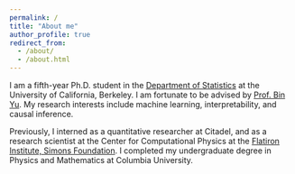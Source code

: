 ```yaml
---
permalink: /
title: "About me"
author_profile: true
redirect_from: 
  - /about/
  - /about.html
---
```


I am a fifth-year Ph.D. student in the [Department of Statistics](https://www.statistics.berkeley.edu/) at the University of California, Berkeley. I am fortunate to be advised by [Prof. Bin Yu](https://binyu.stat.berkeley.edu/). My research interests include machine learning, interpretability, and causal inference.

Previously, I interned as a quantitative researcher at Citadel, and as a research scientist at the Center for Computational Physics at the [Flatiron Institute, Simons Foundation](https://simonsfoundation.org/flatiron/). I completed my undergraduate degree in Physics and Mathematics at Columbia University.
